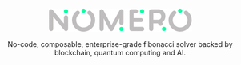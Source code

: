 <p align="center">
  <img src=".github/nomero.png">
</p>

<p align="center">
No-code, composable, enterprise-grade fibonacci solver backed by blockchain, quantum computing and AI.
</p>
